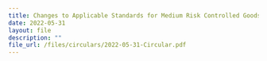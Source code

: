 ```yaml
---
title: Changes to Applicable Standards for Medium Risk Controlled Goods
date: 2022-05-31
layout: file
description: ""
file_url: /files/circulars/2022-05-31-Circular.pdf
---
```

